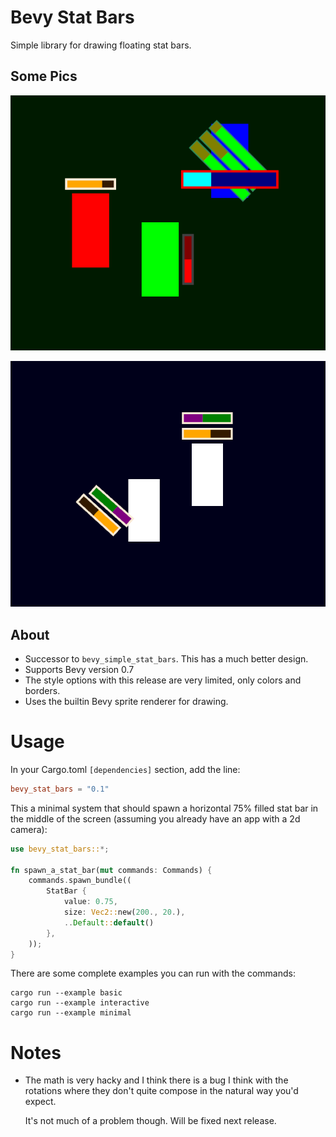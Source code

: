 # Bevy Stat Bars

Simple library for drawing floating stat bars.

## Some Pics
![](3.png)

![](stat_bars.png)

## About
* Successor to `bevy_simple_stat_bars`.
This has a much better design.
* Supports Bevy version 0.7
* The style options with this release are very limited, only colors and borders.
* Uses the builtin Bevy sprite renderer for drawing.

# Usage

In your Cargo.toml `[dependencies]` section, add the line:

```toml
bevy_stat_bars = "0.1"
```
This a minimal system that should spawn a horizontal 75% filled stat bar in the middle of the screen (assuming you already have an app with a 2d camera):

```rust
use bevy_stat_bars::*;

fn spawn_a_stat_bar(mut commands: Commands) {
    commands.spawn_bundle((
        StatBar {
            value: 0.75,
            size: Vec2::new(200., 20.),
            ..Default::default()
        },
    ));
}
```

There are some complete examples you can run with the commands:
```
cargo run --example basic
cargo run --example interactive
cargo run --example minimal
```


# Notes
* The math is very hacky and I think there is a bug I think with the rotations where they don't quite compose in the natural way you'd expect. 

    It's not much of a problem though. Will be fixed next release.


